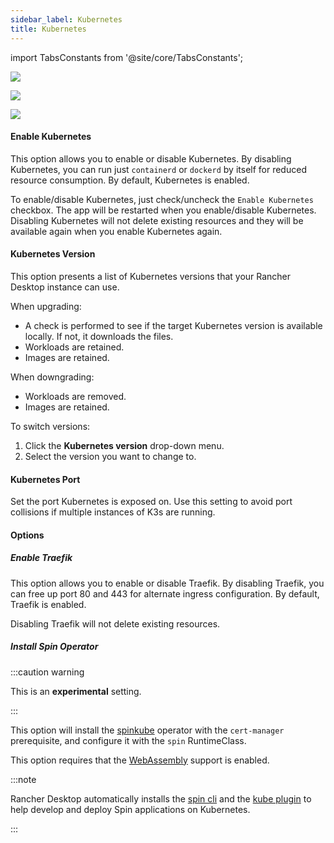 ```yaml
---
sidebar_label: Kubernetes
title: Kubernetes
---
```


<head>
  <link rel="canonical" href="https://docs.rancherdesktop.io/ui/preferences/kubernetes"/>
</head>

import TabsConstants from '@site/core/TabsConstants';

<Tabs groupId="os" defaultValue={TabsConstants.defaultOs}>
<TabItem value="Windows">

![](https://suse-rancher-media.s3.amazonaws.com/desktop/v1.15/preferences/Windows_kubernetes.png)

</TabItem>
<TabItem value="macOS">

![](https://suse-rancher-media.s3.amazonaws.com/desktop/v1.15/preferences/macOS_kubernetes.png)

</TabItem>
<TabItem value="Linux">

![](https://suse-rancher-media.s3.amazonaws.com/desktop/v1.15/preferences/Linux_kubernetes.png)

</TabItem>
</Tabs>

#### Enable Kubernetes

This option allows you to enable or disable Kubernetes. By disabling Kubernetes, you can run just `containerd` or `dockerd` by itself for reduced resource consumption. By default, Kubernetes is enabled.

To enable/disable Kubernetes, just check/uncheck the `Enable Kubernetes` checkbox. The app will be restarted when you enable/disable Kubernetes. Disabling Kubernetes will not delete existing resources and they will be available again when you enable Kubernetes again.

#### Kubernetes Version

This option presents a list of Kubernetes versions that your Rancher Desktop instance can use.

When upgrading:

- A check is performed to see if the target Kubernetes version is available locally. If not, it downloads the files.
- Workloads are retained.
- Images are retained.

When downgrading:

- Workloads are removed.
- Images are retained.

To switch versions:

1. Click the **Kubernetes version** drop-down menu.
1. Select the version you want to change to.

#### Kubernetes Port

Set the port Kubernetes is exposed on. Use this setting to avoid port collisions if multiple instances of K3s are running.

#### Options

##### Enable Traefik

This option allows you to enable or disable Traefik. By disabling Traefik, you can free up port 80 and 443 for alternate ingress configuration. By default, Traefik is enabled.

Disabling Traefik will not delete existing resources.

##### Install Spin Operator

:::caution warning

This is an **experimental** setting.

:::

This option will install the [spinkube](https://www.spinkube.dev/) operator with the `cert-manager` prerequisite, and configure it with the `spin` RuntimeClass.

This option requires that the [WebAssembly](./container-engine/general.md) support is enabled.

:::note

Rancher Desktop automatically installs the [spin cli](https://developer.fermyon.com/spin/v2/index) and the [kube plugin](https://github.com/spinkube/spin-plugin-kube) to help develop and deploy Spin applications on Kubernetes.

:::
